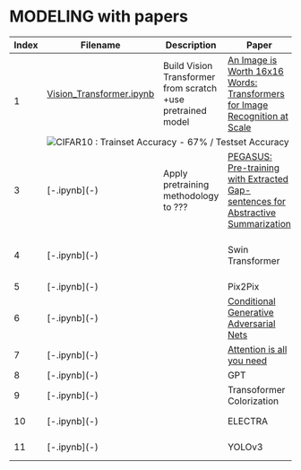 # MODELING with papers

<table>
    <thead>
        <tr>
            <th>Index</th>
            <th>Filename</th>
            <th>Description</th>
            <th>Paper</th>
            <th>Project</th>
        </tr>
    </thead>
    <tbody>
        <tr>
            <td rowspan=2>1</td>
            <td><a href="https://github.com/MINED30/MODELING/blob/main/Vision_Transformer.ipynb">Vision_Transformer.ipynb</a></td>
            <td>Build Vision Transformer from scratch<br>+use pretrained model</td>
            <td><a href="https://arxiv.org/pdf/2010.11929.pdf">An Image is Worth 16x16 Words: Transformers for Image Recognition at Scale</a></td>
            <td>Denoising Images</td>
        </tr>
        <tr>
            <td colspan=4><img src="https://user-images.githubusercontent.com/73981982/139864986-e2822a5b-0a99-48bf-8d6d-3b2beee7024c.png">CIFAR10 : Trainset Accuracy - 67% / Testset Accuracy - 50%</td>
        </tr>
        <tr>
            <td>3</td>
            <td>[-.ipynb](-)</td>
            <td>Apply pretraining methodology to ???</td>
            <td><a href="https://arxiv.org/pdf/1912.08777.pdf">PEGASUS: Pre-training with Extracted Gap-sentences for Abstractive Summarization</a></td>
            <td>Get Wings!</td>
        </tr>
        <tr>
            <td>4</td>
            <td>[-.ipynb](-)</td>
            <td> </td>
            <td>Swin Transformer</td>
            <td>AI-based X-ray security screening system</td>
        </tr>
        <tr>
            <td>5</td>
            <td>[-.ipynb](-)</td>
            <td> </td>
            <td>Pix2Pix</td>
            <td rowspan=2><a href="https://github.com/MINED30/HAN2HAN">Han2Han</a></td>
        </tr>
        <tr>
            <td>6</td>
            <td>[-.ipynb](-)</td>
            <td> </td>
            <td><a href="https://arxiv.org/pdf/1411.1784.pdf">Conditional Generative Adversarial Nets</a></td>
        </tr>
        <tr>
            <td>7</td>
            <td>[-.ipynb](-)</td>
            <td> </td>
            <td><a href="https://arxiv.org/pdf/1706.03762.pdf">Attention is all you need</a></td>
            <td rowspan=2>Chatbot</td>
        </tr>
        <tr>
            <td>8</td>
            <td>[-.ipynb](-)</td>
            <td> </td>
            <td>GPT</td>
        </tr>
        <tr>
            <td>9</td>
            <td>[-.ipynb](-)</td>
            <td> </td>
            <td>Transoformer Colorization</td>
            <td>Transoformer Colorization</td>
        </tr>
        <tr>
            <td>10</td>
            <td>[-.ipynb](-)</td>
            <td> </td>
            <td>ELECTRA</td>
            <td><a href="https://github.com/MINED30/Hate_Speech_Detection">Hate Speech Detection</a></td>
        </tr>
        <tr>
            <td>11</td>
            <td>[-.ipynb](-)</td>
            <td> </td>
            <td>YOLOv3</td>
            <td><a href="https://github.com/MINED30/Face_Mask_Detection_YOLO">Face Mask Detection</a></td>
        </tr>
    </tbody>
</table>
